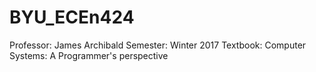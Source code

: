 # BYU_ECEn424
Professor: James Archibald
Semester: Winter 2017
Textbook: Computer Systems: A Programmer's perspective
